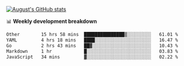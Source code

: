 
[![August's GitHub stats](https://github-readme-stats.vercel.app/api?username=zou-weidong&show_icons=true&theme=radical)](https://github.com/zou-weidong)


📊 **Weekly development breakdown**
<!--START_SECTION:waka-->

```txt
Other        15 hrs 58 mins  ███████████████▒░░░░░░░░░   61.01 %
YAML         4 hrs 18 mins   ████░░░░░░░░░░░░░░░░░░░░░   16.47 %
Go           2 hrs 43 mins   ██▓░░░░░░░░░░░░░░░░░░░░░░   10.43 %
Markdown     1 hr            █░░░░░░░░░░░░░░░░░░░░░░░░   03.83 %
JavaScript   34 mins         ▓░░░░░░░░░░░░░░░░░░░░░░░░   02.22 %
```

<!--END_SECTION:waka-->
